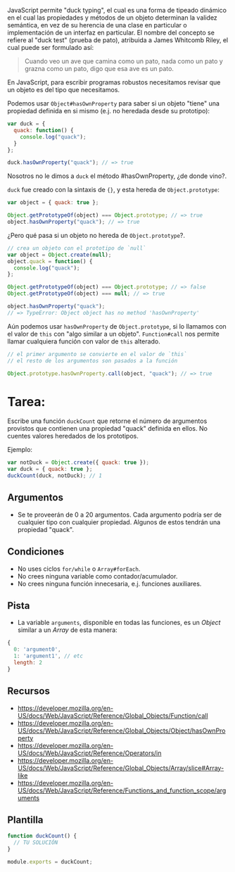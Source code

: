 JavaScript permite "duck typing", el cual es una forma de tipeado dinámico en el cual las propiedades y métodos de un objeto determinan la validez semántica, en vez de su herencia de una clase en particular o implementación de un interfaz en particular. El nombre del concepto se refiere al "duck test" (prueba de pato), atribuida a James Whitcomb Riley, el cual puede ser formulado así:

> Cuando veo un ave que camina como un pato, nada como un pato y grazna como un pato, digo que esa ave es un pato.

En JavaScript, para escribir programas robustos necesitamos revisar que un objeto es del tipo que necesitamos.

Podemos usar `Object#hasOwnProperty` para saber si un objeto "tiene" una propiedad definida en si mismo (e.j. no heredada desde su prototipo):

```js
var duck = {
  quack: function() {
    console.log("quack");
  }
};

duck.hasOwnProperty("quack"); // => true
```

Nosotros no le dimos a `duck` el método #hasOwnProperty, ¿de donde vino?.

`duck` fue creado con la sintaxis de `{}`, y esta hereda de `Object.prototype`:

```js
var object = { quack: true };

Object.getPrototypeOf(object) === Object.prototype; // => true
object.hasOwnProperty("quack"); // => true
```

¿Pero qué pasa si un objeto no hereda de `Object.prototype`?.

```js
// crea un objeto con el prototipo de `null`
var object = Object.create(null);
object.quack = function() {
  console.log("quack");
};

Object.getPrototypeOf(object) === Object.prototype; // => false
Object.getPrototypeOf(object) === null; // => true

object.hasOwnProperty("quack");
// => TypeError: Object object has no method 'hasOwnProperty'
```

Aún podemos usar `hasOwnProperty` de `Object.prototype`, si lo llamamos con el valor de `this` con "algo similar a un objeto". `Function#call` nos permite llamar cualquiera función con valor de `this` alterado.

```js
// el primer argumento se convierte en el valor de `this`
// el resto de los argumentos son pasados a la función

Object.prototype.hasOwnProperty.call(object, "quack"); // => true
```

# Tarea:

Escribe una función `duckCount` que retorne el número de argumentos provistos que contienen una propiedad "quack" definida en ellos. No cuentes valores heredados de los prototipos.

Ejemplo:

```js
var notDuck = Object.create({ quack: true });
var duck = { quack: true };
duckCount(duck, notDuck); // 1
```

## Argumentos

- Se te proveerán de 0 a 20 argumentos. Cada argumento podría ser de cualquier tipo con cualquier propiedad. Algunos de estos tendrán una propiedad "quack".

## Condiciones

- No uses ciclos `for/while` o `Array#forEach`.
- No crees ninguna variable como contador/acumulador.
- No crees ninguna función innecesaria, e.j. funciones auxiliares.

## Pista

- La variable `arguments`, disponible en todas las funciones, es un _Object_ similar a un _Array_ de esta manera:

```js
{
  0: 'argument0',
  1: 'argument1', // etc
  length: 2
}
```

## Recursos

- https://developer.mozilla.org/en-US/docs/Web/JavaScript/Reference/Global_Objects/Function/call
- https://developer.mozilla.org/en-US/docs/Web/JavaScript/Reference/Global_Objects/Object/hasOwnProperty
- https://developer.mozilla.org/en-US/docs/Web/JavaScript/Reference/Operators/in
- https://developer.mozilla.org/en-US/docs/Web/JavaScript/Reference/Global_Objects/Array/slice#Array-like
- https://developer.mozilla.org/en-US/docs/Web/JavaScript/Reference/Functions_and_function_scope/arguments

## Plantilla

```js
function duckCount() {
  // TU SOLUCIÓN
}

module.exports = duckCount;
```
